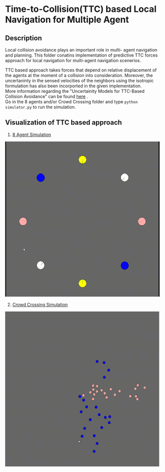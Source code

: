 # Time-to-Collision(TTC) based Local Navigation for Multiple Agent

## Description

Local collision avoidance plays an important role in multi- agent navigation and planning. This folder conatins implementation of predictive TTC forces approach for local navigation for multi-agent navigation scenerios.

TTC based approach takes forces that depend on relative displacement of the agents at the moment of a collision into consideration. Moreover, the uncertaninty in the sensed velocities of the neighbors using the isotropic formulation has also been incorported in the given implementation.\
More information regarding the "Uncertainity Models for TTC-Based Collision Avoidance" can be found [here](https://www-users.cs.umn.edu/~foro0012/UTTC/uncertainty-models-ttc.pdf) .\
Go in the 8 agents and/or Crowd Crossing folder and type `python simulator.py` to run the simulation.

## Visualization of TTC based approach

1.  [8 Agent Simulation](https://github.com/prateeks97/Motion_Planning/tree/master/Force%20Based%20Local%20Navigation/8%20Agents)
<img  src="https://github.com/prateeks97/Motion_Planning/blob/master/Force%20Based%20Local%20Navigation/8%20Agents/Implementation/8_agents.gif"  width="500"  height="500"/>

2.  [Crowd Crossing Simulation](https://github.com/prateeks97/Motion_Planning/tree/master/Force%20Based%20Local%20Navigation/Crowd%20Crossing)
<img  src="https://github.com/prateeks97/Motion_Planning/blob/master/Force%20Based%20Local%20Navigation/Crowd%20Crossing/Implementation/crowd_crossing.gif"  width="500"  height="500"/>